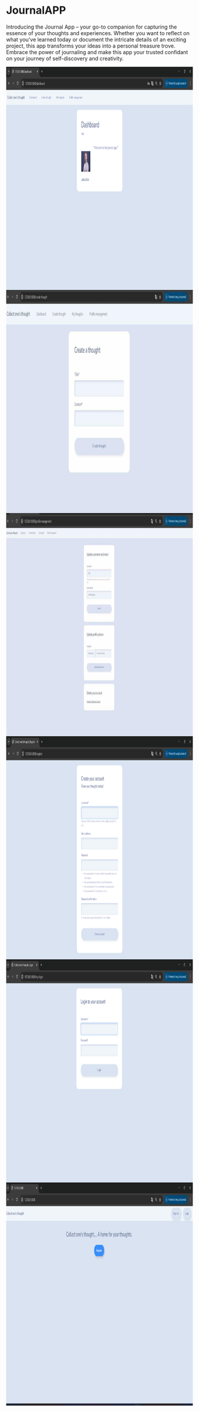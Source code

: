 # JournalAPP
Introducing the Journal App – your go-to companion for capturing the essence of your thoughts and experiences. Whether you want to reflect on what you've learned today or document the intricate details of an exciting project, this app transforms your ideas into a personal treasure trove. Embrace the power of journaling and make this app your trusted confidant on your journey of self-discovery and creativity. 

<img align="center" width="900" height="600" src="https://github.com/Matekotw/journalappscr/blob/main/dashboard2.png">
<img align="center" width="900" height="600" src="https://github.com/Matekotw/journalappscr/blob/main/create%20a%20thought.jpg">
<img align="center" width="900" height="600" src="https://github.com/Matekotw/journalappscr/blob/main/update%20profile.jpg">
<img align="center" width="900" height="600" src="https://github.com/Matekotw/journalappscr/blob/main/register.png">
<img align="center" width="900" height="600" src="https://github.com/Matekotw/journalappscr/blob/main/login.png">
<img align="center" width="900" height="600" src="https://github.com/Matekotw/journalappscr/blob/main/dashboard.png">

